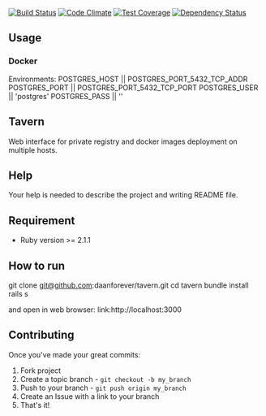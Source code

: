 [![Build Status](https://travis-ci.org/daanforever/tavern.svg?branch=master)](https://travis-ci.org/daanforever/tavern)
[![Code Climate](https://codeclimate.com/github/daanforever/tavern/badges/gpa.svg)](https://codeclimate.com/github/daanforever/tavern)
[![Test Coverage](https://codeclimate.com/github/daanforever/tavern/badges/coverage.svg)](https://codeclimate.com/github/daanforever/tavern)
[![Dependency Status](https://gemnasium.com/daanforever/tavern.svg)](https://gemnasium.com/daanforever/tavern)

## Usage
### Docker
Environments:
  POSTGRES_HOST || POSTGRES_PORT_5432_TCP_ADDR
  POSTGRES_PORT || POSTGRES_PORT_5432_TCP_PORT
  POSTGRES_USER || 'postgres'
  POSTGRES_PASS || ''

## Tavern
Web interface for private registry and docker images deployment on multiple hosts.

## Help
Your help is needed to describe the project and writing README file.

## Requirement

* Ruby version >= 2.1.1

## How to run

 git clone git@github.com:daanforever/tavern.git 
 cd tavern
 bundle install
 rails s

and open in web browser: link:http://localhost:3000

## Contributing

Once you've made your great commits:

1. Fork project
2. Create a topic branch - `git checkout -b my_branch`
3. Push to your branch - `git push origin my_branch`
4. Create an Issue with a link to your branch
5. That's it!

